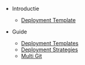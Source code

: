 * Introductie

  * [Deployment Template](README.md)

* Guide

  * [Deployment Templates](deployment-template.md)
  * [Deployment Strategies](depstrat.md)
  * [Multi Git](multigit.md)
 